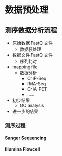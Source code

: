 # 数据预处理

## 测序数据分析流程

+ 原始数据 FastQ 文件
	+ 数据预处理
+ 数据文件 FastQ 文件
	+ 序列比对
+ mapping file
	+ 数据分析
		+ ChIP-Seq
		+ RNA-Seq
		+ ChIA-PET
		+ ……
+ 初步结果
	+ GO analysis
+ 进一步的结果

### 测序过程
#### Sanger Sequencing 

#### Illumina Flowcell

